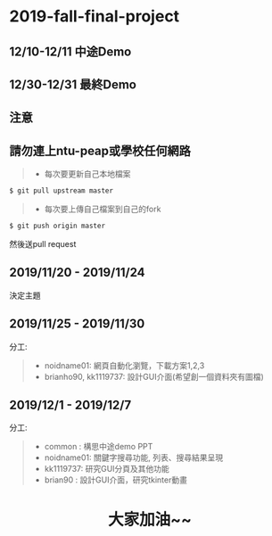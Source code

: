 # 2019-fall-final-project
## 12/10-12/11 中途Demo
## 12/30-12/31 最終Demo
## 注意
## 請勿連上ntu-peap或學校任何網路
> * 每次要更新自己本地檔案
```bash
$ git pull upstream master
```
> * 每次要上傳自己檔案到自己的fork
```bash
$ git push origin master
```
然後送pull request

## 2019/11/20 - 2019/11/24
決定主題
## 2019/11/25 - 2019/11/30
分工:
> * noidname01: 網頁自動化瀏覽，下載方案1,2,3
> * brianho90, kk1119737: 設計GUI介面(希望創一個資料夾有圖檔)
## 2019/12/1 - 2019/12/7
分工:
> * common : 構思中途demo PPT
> * noidname01: 關鍵字搜尋功能, 列表、搜尋結果呈現
> * kk1119737: 研究GUI分頁及其他功能
> * brian90 : 設計GUI介面，研究tkinter動畫

<h1 style="text-align:center">大家加油~~</h1>
